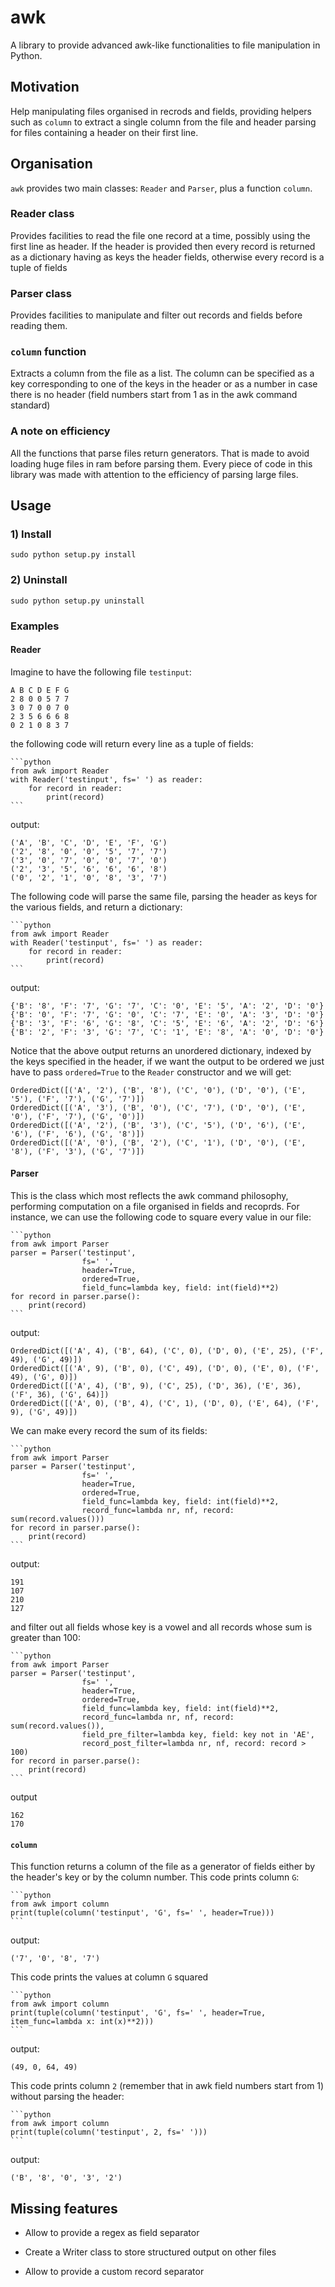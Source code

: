 awk
=====

A library to provide advanced awk-like functionalities to file manipulation in Python.

Motivation
-------------

Help manipulating files organised in recrods and fields, providing helpers such as `column` to extract a single column from the file and header parsing for files containing a header on their first line.


Organisation
------------

`awk` provides two main classes: `Reader` and `Parser`, plus a function `column`.

### Reader class
Provides facilities to read the file one record at a time, possibly using the first line as header. If the header is provided then every record is returned as a dictionary having as keys the header fields, otherwise every record is a tuple of fields

### Parser class
Provides facilities to manipulate and filter out records and fields before reading them.

### `column` function
Extracts a column from the file as a list. The column can be specified as a key corresponding to one of the keys in the header or as a number in case there is no header (field numbers start from 1 as in the awk command standard)

### A note on efficiency
All the functions that parse files return generators. That is made to avoid loading huge files in ram before parsing them. Every piece of code in this library was made with attention to the efficiency of parsing large files.


Usage
--------

### 1) Install

    sudo python setup.py install

### 2) Uninstall

    sudo python setup.py uninstall

### Examples

#### Reader
Imagine to have the following file `testinput`:

	A B C D E F G
	2 8 0 0 5 7 7
	3 0 7 0 0 7 0
	2 3 5 6 6 6 8
	0 2 1 0 8 3 7

the following code will return every line as a tuple of fields:

    ```python
	from awk import Reader
	with Reader('testinput', fs=' ') as reader:
        for record in reader:
            print(record)
    ```

output:

    ('A', 'B', 'C', 'D', 'E', 'F', 'G')
    ('2', '8', '0', '0', '5', '7', '7')
    ('3', '0', '7', '0', '0', '7', '0')
    ('2', '3', '5', '6', '6', '6', '8')
    ('0', '2', '1', '0', '8', '3', '7')
    
The following code will parse the same file, parsing the header as keys for the various fields, and return a dictionary:

    ```python
	from awk import Reader
	with Reader('testinput', fs=' ') as reader:
        for record in reader:
            print(record)
    ```

output:

    {'B': '8', 'F': '7', 'G': '7', 'C': '0', 'E': '5', 'A': '2', 'D': '0'}
    {'B': '0', 'F': '7', 'G': '0', 'C': '7', 'E': '0', 'A': '3', 'D': '0'}
    {'B': '3', 'F': '6', 'G': '8', 'C': '5', 'E': '6', 'A': '2', 'D': '6'}
    {'B': '2', 'F': '3', 'G': '7', 'C': '1', 'E': '8', 'A': '0', 'D': '0'}

Notice that the above output returns an unordered dictionary, indexed by the keys specified in the header, if we want the output to be ordered we just have to pass `ordered=True` to the `Reader` constructor and we will get:

    OrderedDict([('A', '2'), ('B', '8'), ('C', '0'), ('D', '0'), ('E', '5'), ('F', '7'), ('G', '7')])
    OrderedDict([('A', '3'), ('B', '0'), ('C', '7'), ('D', '0'), ('E', '0'), ('F', '7'), ('G', '0')])
    OrderedDict([('A', '2'), ('B', '3'), ('C', '5'), ('D', '6'), ('E', '6'), ('F', '6'), ('G', '8')])
    OrderedDict([('A', '0'), ('B', '2'), ('C', '1'), ('D', '0'), ('E', '8'), ('F', '3'), ('G', '7')])


#### Parser
This is the class which most reflects the awk command philosophy, performing computation on a file organised in fields and recoprds.
For instance, we can use the following code to square every value in our file:

    ```python
    from awk import Parser
    parser = Parser('testinput',
                    fs=' ',
                    header=True,
                    ordered=True,
                    field_func=lambda key, field: int(field)**2)
    for record in parser.parse():
        print(record)
    ```

output:

    OrderedDict([('A', 4), ('B', 64), ('C', 0), ('D', 0), ('E', 25), ('F', 49), ('G', 49)])
    OrderedDict([('A', 9), ('B', 0), ('C', 49), ('D', 0), ('E', 0), ('F', 49), ('G', 0)])
    OrderedDict([('A', 4), ('B', 9), ('C', 25), ('D', 36), ('E', 36), ('F', 36), ('G', 64)])
    OrderedDict([('A', 0), ('B', 4), ('C', 1), ('D', 0), ('E', 64), ('F', 9), ('G', 49)])

We can make every record the sum of its fields:

    ```python
    from awk import Parser
    parser = Parser('testinput',
                    fs=' ',
                    header=True,
                    ordered=True,
                    field_func=lambda key, field: int(field)**2,
                    record_func=lambda nr, nf, record: sum(record.values()))
    for record in parser.parse():
        print(record)
    ```

output:

    191
    107
    210
    127

and filter out all fields whose key is a vowel and all records whose sum is greater than 100:

    ```python
    from awk import Parser
    parser = Parser('testinput',
                    fs=' ',
                    header=True,
                    ordered=True,
                    field_func=lambda key, field: int(field)**2,
                    record_func=lambda nr, nf, record: sum(record.values()),
                    field_pre_filter=lambda key, field: key not in 'AE',
                    record_post_filter=lambda nr, nf, record: record > 100)
    for record in parser.parse():
        print(record)
    ```

output

    162
    170

#### `column`
This function returns a column of the file as a generator of fields either by the header's key or by the column number.
This code prints column `G`:

    ```python
    from awk import column
    print(tuple(column('testinput', 'G', fs=' ', header=True)))
    ```

output:

    ('7', '0', '8', '7')

This code prints the values at column `G` squared

    ```python
    from awk import column
    print(tuple(column('testinput', 'G', fs=' ', header=True, item_func=lambda x: int(x)**2)))
    ```

output:

    (49, 0, 64, 49)

This code prints column `2` (remember that in awk field numbers start from 1) without parsing the header:

    ```python
    from awk import column
    print(tuple(column('testinput', 2, fs=' ')))
    ```

output:

    ('B', '8', '0', '3', '2')


Missing features
--------------

* Allow to provide a regex as field separator

* Create a Writer class to store structured output on other files

* Allow to provide a custom record separator
